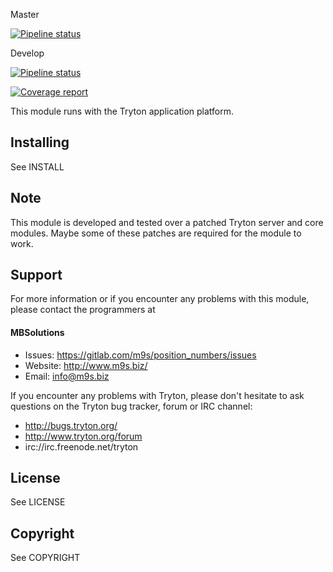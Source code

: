 Master

[![Pipeline status](https://gitlab.com/m9s/position_numbers/badges/master/pipeline.svg)](https://gitlab.com/m9s/position_numbers/commits/master)

Develop

[![Pipeline status](https://gitlab.com/m9s/position_numbers/badges/develop/pipeline.svg)](https://gitlab.com/m9s/position_numbers/commits/develop)

[![Coverage report](https://gitlab.com/m9s/position_numbers/badges/develop/coverage.svg)](http://m9s.gitlab.io/position_numbers)



This module runs with the Tryton application platform.

Installing
----------

See INSTALL

Note
----

This module is developed and tested over a patched Tryton server and
core modules. Maybe some of these patches are required for the module to work.

Support
-------

For more information or if you encounter any problems with this module,
please contact the programmers at

#### MBSolutions

   * Issues:   https://gitlab.com/m9s/position_numbers/issues
   * Website:  http://www.m9s.biz/
   * Email:    info@m9s.biz

If you encounter any problems with Tryton, please don't hesitate to ask
questions on the Tryton bug tracker, forum or IRC channel:

   * http://bugs.tryton.org/
   * http://www.tryton.org/forum
   * irc://irc.freenode.net/tryton

License
-------

See LICENSE

Copyright
---------

See COPYRIGHT

